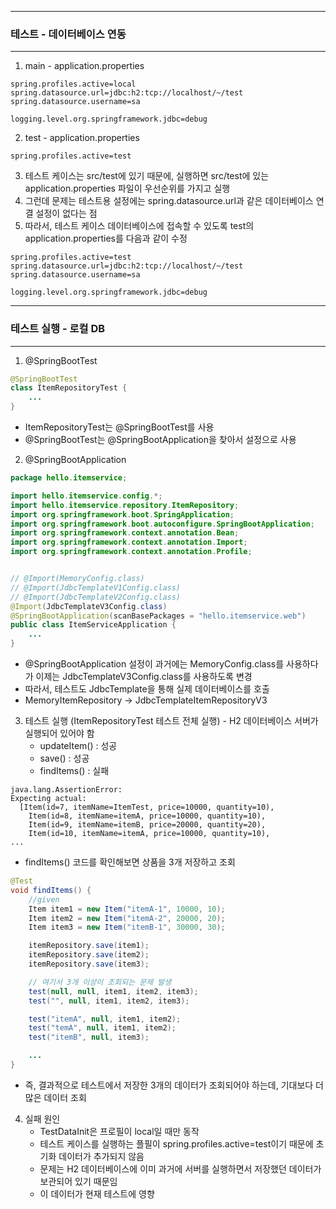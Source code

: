 -----
### 테스트 - 데이터베이스 연동
-----
1. main - application.properties
```properties
spring.profiles.active=local
spring.datasource.url=jdbc:h2:tcp://localhost/~/test
spring.datasource.username=sa

logging.level.org.springframework.jdbc=debug
```

2. test - application.properties
```properties
spring.profiles.active=test
```

3. 테스트 케이스는 src/test에 있기 때문에, 실행하면 src/test에 있는 application.properties 파일이 우선순위를 가지고 실행
4. 그런데 문제는 테스트용 설정에는 spring.datasource.url과 같은 데이터베이스 연결 설정이 없다는 점
5. 따라서, 테스트 케이스 데이터베이스에 접속할 수 있도록 test의 application.properties를 다음과 같이 수정
```properties
spring.profiles.active=test
spring.datasource.url=jdbc:h2:tcp://localhost/~/test
spring.datasource.username=sa

logging.level.org.springframework.jdbc=debug
```

-----
### 테스트 실행 - 로컬 DB
-----
1. @SpringBootTest
```java
@SpringBootTest
class ItemRepositoryTest {
    ...
}
```
  - ItemRepositoryTest는 @SpringBootTest를 사용
  - @SpringBootTest는 @SpringBootApplication을 찾아서 설정으로 사용

2. @SpringBootApplication
```java
package hello.itemservice;

import hello.itemservice.config.*;
import hello.itemservice.repository.ItemRepository;
import org.springframework.boot.SpringApplication;
import org.springframework.boot.autoconfigure.SpringBootApplication;
import org.springframework.context.annotation.Bean;
import org.springframework.context.annotation.Import;
import org.springframework.context.annotation.Profile;


// @Import(MemoryConfig.class)
// @Import(JdbcTemplateV1Config.class)
// @Import(JdbcTemplateV2Config.class)
@Import(JdbcTemplateV3Config.class)
@SpringBootApplication(scanBasePackages = "hello.itemservice.web")
public class ItemServiceApplication {
    ...
}
```
  - @SpringBootApplication 설정이 과거에는 MemoryConfig.class를 사용하다가 이제는 JdbcTemplateV3Config.class를 사용하도록 변경
  - 따라서, 테스트도 JdbcTemplate을 통해 실제 데이터베이스를 호출
  - MemoryItemRepository → JdbcTemplateItemRepositoryV3

3. 테스트 실행 (ItemRepositoryTest 테스트 전체 실행) - H2 데이터베이스 서버가 실행되어 있어야 함
   - updateItem() : 성공
   - save() : 성공
   - findItems() : 실패
```
java.lang.AssertionError:
Expecting actual:
  [Item(id=7, itemName=ItemTest, price=10000, quantity=10),
    Item(id=8, itemName=itemA, price=10000, quantity=10),
    Item(id=9, itemName=itemB, price=20000, quantity=20),
    Item(id=10, itemName=itemA, price=10000, quantity=10),
...
```
   - findItems() 코드를 확인해보면 상품을 3개 저장하고 조회
```java
@Test
void findItems() {
    //given
    Item item1 = new Item("itemA-1", 10000, 10);
    Item item2 = new Item("itemA-2", 20000, 20);
    Item item3 = new Item("itemB-1", 30000, 30);

    itemRepository.save(item1);
    itemRepository.save(item2);
    itemRepository.save(item3);

    // 여기서 3개 이상이 조회되는 문제 발생
    test(null, null, item1, item2, item3);
    test("", null, item1, item2, item3);

    test("itemA", null, item1, item2);
    test("temA", null, item1, item2);
    test("itemB", null, item3);

    ...
}
```
   - 즉, 결과적으로 테스트에서 저장한 3개의 데이터가 조회되어야 하는데, 기대보다 더 많은 데이터 조회

4. 실패 원인
   - TestDataInit은 프로필이 local일 때만 동작
   - 테스트 케이스를 실행하는 플필이 spring.profiles.active=test이기 때문에 초기화 데이터가 추가되지 않음
   - 문제는 H2 데이터베이스에 이미 과거에 서버를 실행하면서 저장했던 데이터가 보관되어 있기 때문임
   - 이 데이터가 현재 테스트에 영향
   
